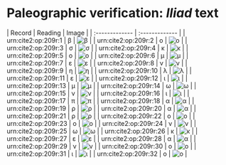 # Paleographic verification: *Iliad* text

| Record | Reading     | Image     |
| :------------- | :------------- |
| urn:cite2:op:209r:1 | β | ![β](http://www.homermultitext.org/iipsrv?OBJ=IIP,1.0&FIF=/project/homer/pyramidal/VenA/VA209RN_0380.tif&RGN=0.2010,0.2166,0.01713,0.01120&WID=50&CVT=JPEG) | 
| urn:cite2:op:209r:2 | ο | ![ο](http://www.homermultitext.org/iipsrv?OBJ=IIP,1.0&FIF=/project/homer/pyramidal/VenA/VA209RN_0380.tif&RGN=0.2176,0.2199,0.007922,0.005947&WID=50&CVT=JPEG) | 
| urn:cite2:op:209r:3 | σ | ![σ](http://www.homermultitext.org/iipsrv?OBJ=IIP,1.0&FIF=/project/homer/pyramidal/VenA/VA209RN_0380.tif&RGN=0.2259,0.2180,0.01179,0.009544&WID=50&CVT=JPEG) | 
| urn:cite2:op:209r:4 | κ | ![κ](http://www.homermultitext.org/iipsrv?OBJ=IIP,1.0&FIF=/project/homer/pyramidal/VenA/VA209RN_0380.tif&RGN=0.2351,0.2144,0.01658,0.01314&WID=50&CVT=JPEG) | 
| urn:cite2:op:209r:5 | ο | ![ο](http://www.homermultitext.org/iipsrv?OBJ=IIP,1.0&FIF=/project/homer/pyramidal/VenA/VA209RN_0380.tif&RGN=0.2509,0.2189,0.008290,0.008575&WID=50&CVT=JPEG) | 
| urn:cite2:op:209r:6 | μ | ![μ](http://www.homermultitext.org/iipsrv?OBJ=IIP,1.0&FIF=/project/homer/pyramidal/VenA/VA209RN_0380.tif&RGN=0.2596,0.2177,0.01621,0.01245&WID=50&CVT=JPEG) | 
| urn:cite2:op:209r:7 | ε | ![ε](http://www.homermultitext.org/iipsrv?OBJ=IIP,1.0&FIF=/project/homer/pyramidal/VenA/VA209RN_0380.tif&RGN=0.2763,0.2160,0.01050,0.01120&WID=50&CVT=JPEG) | 
| urn:cite2:op:209r:8 | ν | ![ν](http://www.homermultitext.org/iipsrv?OBJ=IIP,1.0&FIF=/project/homer/pyramidal/VenA/VA209RN_0380.tif&RGN=0.2850,0.2187,0.01234,0.01189&WID=50&CVT=JPEG) | 
| urn:cite2:op:209r:9 | η | ![η](http://www.homermultitext.org/iipsrv?OBJ=IIP,1.0&FIF=/project/homer/pyramidal/VenA/VA209RN_0380.tif&RGN=0.2973,0.2130,0.01271,0.01314&WID=50&CVT=JPEG) | 
| urn:cite2:op:209r:10 | λ | ![λ](http://www.homermultitext.org/iipsrv?OBJ=IIP,1.0&FIF=/project/homer/pyramidal/VenA/VA209RN_0380.tif&RGN=0.3108,0.2163,0.01879,0.01383&WID=50&CVT=JPEG) | 
| urn:cite2:op:209r:11 | ε | ![ε](http://www.homermultitext.org/iipsrv?OBJ=IIP,1.0&FIF=/project/homer/pyramidal/VenA/VA209RN_0380.tif&RGN=0.3298,0.2183,0.009580,0.008852&WID=50&CVT=JPEG) | 
| urn:cite2:op:209r:12 | ι | ![ι](http://www.homermultitext.org/iipsrv?OBJ=IIP,1.0&FIF=/project/homer/pyramidal/VenA/VA209RN_0380.tif&RGN=0.3403,0.2180,0.005343,0.01079&WID=50&CVT=JPEG) | 
| urn:cite2:op:209r:13 | μ | ![μ](http://www.homermultitext.org/iipsrv?OBJ=IIP,1.0&FIF=/project/homer/pyramidal/VenA/VA209RN_0380.tif&RGN=0.3403,0.2180,0.005343,0.01079&WID=50&CVT=JPEG) | 
| urn:cite2:op:209r:14 | ω | ![ω](http://www.homermultitext.org/iipsrv?OBJ=IIP,1.0&FIF=/project/homer/pyramidal/VenA/VA209RN_0380.tif&RGN=0.3620,0.2189,0.01437,0.009820&WID=50&CVT=JPEG) | 
| urn:cite2:op:209r:15 | ν | ![ν](http://www.homermultitext.org/iipsrv?OBJ=IIP,1.0&FIF=/project/homer/pyramidal/VenA/VA209RN_0380.tif&RGN=0.3769,0.2187,0.01179,0.01217&WID=50&CVT=JPEG) | 
| urn:cite2:op:209r:16 | ι | ![ι](http://www.homermultitext.org/iipsrv?OBJ=IIP,1.0&FIF=/project/homer/pyramidal/VenA/VA209RN_0380.tif&RGN=0.3887,0.2196,0.007369,0.008852&WID=50&CVT=JPEG) | 
| urn:cite2:op:209r:17 | π | ![π](http://www.homermultitext.org/iipsrv?OBJ=IIP,1.0&FIF=/project/homer/pyramidal/VenA/VA209RN_0380.tif&RGN=0.4027,0.2189,0.01529,0.009544&WID=50&CVT=JPEG) | 
| urn:cite2:op:209r:18 | α | ![α](http://www.homermultitext.org/iipsrv?OBJ=IIP,1.0&FIF=/project/homer/pyramidal/VenA/VA209RN_0380.tif&RGN=0.4189,0.2183,0.01087,0.008160&WID=50&CVT=JPEG) | 
| urn:cite2:op:209r:19 | ρ | ![ρ](http://www.homermultitext.org/iipsrv?OBJ=IIP,1.0&FIF=/project/homer/pyramidal/VenA/VA209RN_0380.tif&RGN=0.4282,0.2196,0.01087,0.01189&WID=50&CVT=JPEG) | 
| urn:cite2:op:209r:20 | α | ![α](http://www.homermultitext.org/iipsrv?OBJ=IIP,1.0&FIF=/project/homer/pyramidal/VenA/VA209RN_0380.tif&RGN=0.4399,0.2183,0.01179,0.01051&WID=50&CVT=JPEG) | 
| urn:cite2:op:209r:21 | ρ | ![ρ](http://www.homermultitext.org/iipsrv?OBJ=IIP,1.0&FIF=/project/homer/pyramidal/VenA/VA209RN_0380.tif&RGN=0.4545,0.2192,0.01142,0.01342&WID=50&CVT=JPEG) | 
| urn:cite2:op:209r:22 | ο | ![ο](http://www.homermultitext.org/iipsrv?OBJ=IIP,1.0&FIF=/project/homer/pyramidal/VenA/VA209RN_0380.tif&RGN=0.4667,0.2192,0.007369,0.008575&WID=50&CVT=JPEG) | 
| urn:cite2:op:209r:23 | ο | ![ο](http://www.homermultitext.org/iipsrv?OBJ=IIP,1.0&FIF=/project/homer/pyramidal/VenA/VA209RN_0380.tif&RGN=0.4759,0.2216,0.006817,0.006224&WID=50&CVT=JPEG) | 
| urn:cite2:op:209r:24 | ν | ![ν](http://www.homermultitext.org/iipsrv?OBJ=IIP,1.0&FIF=/project/homer/pyramidal/VenA/VA209RN_0380.tif&RGN=0.4825,0.2210,0.01179,0.008990&WID=50&CVT=JPEG) | 
| urn:cite2:op:209r:25 | ω | ![ω](http://www.homermultitext.org/iipsrv?OBJ=IIP,1.0&FIF=/project/homer/pyramidal/VenA/VA209RN_0380.tif&RGN=0.4980,0.2225,0.01603,0.005671&WID=50&CVT=JPEG) | 
| urn:cite2:op:209r:26 | κ | ![κ](http://www.homermultitext.org/iipsrv?OBJ=IIP,1.0&FIF=/project/homer/pyramidal/VenA/VA209RN_0380.tif&RGN=0.5171,0.2170,0.01400,0.01466&WID=50&CVT=JPEG) | 
| urn:cite2:op:209r:27 | ε | ![ε](http://www.homermultitext.org/iipsrv?OBJ=IIP,1.0&FIF=/project/homer/pyramidal/VenA/VA209RN_0380.tif&RGN=0.5321,0.2201,0.01197,0.01037&WID=50&CVT=JPEG) | 
| urn:cite2:op:209r:28 | α | ![α](http://www.homermultitext.org/iipsrv?OBJ=IIP,1.0&FIF=/project/homer/pyramidal/VenA/VA209RN_0380.tif&RGN=0.5435,0.2239,0.01290,0.005394&WID=50&CVT=JPEG) | 
| urn:cite2:op:209r:29 | ν | ![ν](http://www.homermultitext.org/iipsrv?OBJ=IIP,1.0&FIF=/project/homer/pyramidal/VenA/VA209RN_0380.tif&RGN=0.5556,0.2235,0.01271,0.009682&WID=50&CVT=JPEG) | 
| urn:cite2:op:209r:30 | ο | ![ο](http://www.homermultitext.org/iipsrv?OBJ=IIP,1.0&FIF=/project/homer/pyramidal/VenA/VA209RN_0380.tif&RGN=0.5680,0.2235,0.007369,0.006916&WID=50&CVT=JPEG) | 
| urn:cite2:op:209r:31 | ι | ![ι](http://www.homermultitext.org/iipsrv?OBJ=IIP,1.0&FIF=/project/homer/pyramidal/VenA/VA209RN_0380.tif&RGN=0.5759,0.2238,0.004790,0.006777&WID=50&CVT=JPEG) | 
| urn:cite2:op:209r:32 | ο | ![ο](http://www.homermultitext.org/iipsrv?OBJ=IIP,1.0&FIF=/project/homer/pyramidal/VenA/VA209RN_0380.tif&RGN=0.5822,0.2241,0.007369,0.006362&WID=50&CVT=JPEG) | 


